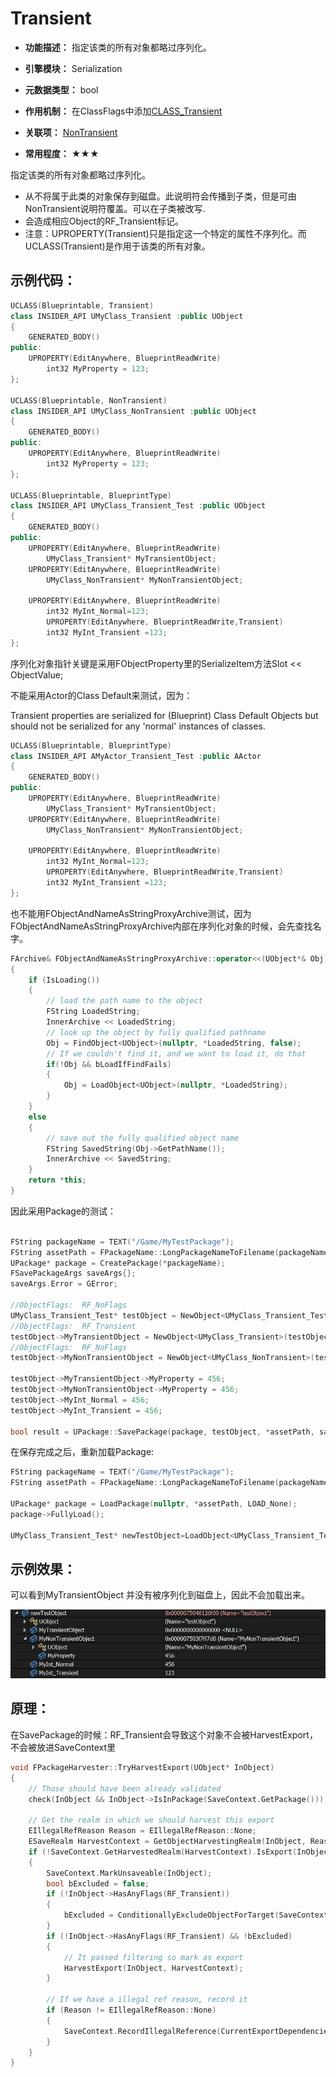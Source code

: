 # Transient

- **功能描述：** 指定该类的所有对象都略过序列化。

- **引擎模块：** Serialization
- **元数据类型：** bool
- **作用机制：** 在ClassFlags中添加[CLASS_Transient](../../../../Flags/EClassFlags/CLASS_Transient.md)
- **关联项：** [NonTransient](../NonTransient.md)
- **常用程度：** ★★★

指定该类的所有对象都略过序列化。

- 从不将属于此类的对象保存到磁盘。此说明符会传播到子类，但是可由NonTransient说明符覆盖。可以在子类被改写.
- 会造成相应Object的RF_Transient标记。
- 注意：UPROPERTY(Transient)只是指定这一个特定的属性不序列化。而UCLASS(Transient)是作用于该类的所有对象。

## 示例代码：

```cpp
UCLASS(Blueprintable, Transient)
class INSIDER_API UMyClass_Transient :public UObject
{
	GENERATED_BODY()
public:
	UPROPERTY(EditAnywhere, BlueprintReadWrite)
		int32 MyProperty = 123;
};

UCLASS(Blueprintable, NonTransient)
class INSIDER_API UMyClass_NonTransient :public UObject
{
	GENERATED_BODY()
public:
	UPROPERTY(EditAnywhere, BlueprintReadWrite)
		int32 MyProperty = 123;
};

UCLASS(Blueprintable, BlueprintType)
class INSIDER_API UMyClass_Transient_Test :public UObject
{
	GENERATED_BODY()
public:
	UPROPERTY(EditAnywhere, BlueprintReadWrite)
		UMyClass_Transient* MyTransientObject;
	UPROPERTY(EditAnywhere, BlueprintReadWrite)
		UMyClass_NonTransient* MyNonTransientObject;

	UPROPERTY(EditAnywhere, BlueprintReadWrite)
		int32 MyInt_Normal=123;
		UPROPERTY(EditAnywhere, BlueprintReadWrite,Transient)
		int32 MyInt_Transient =123;
};
```

序列化对象指针关键是采用FObjectProperty里的SerializeItem方法Slot << ObjectValue;

不能采用Actor的Class Default来测试，因为：

Transient properties are serialized for (Blueprint) Class Default Objects but should not be serialized for any 'normal' instances of classes.

```cpp
UCLASS(Blueprintable, BlueprintType)
class INSIDER_API AMyActor_Transient_Test :public AActor
{
	GENERATED_BODY()
public:
	UPROPERTY(EditAnywhere, BlueprintReadWrite)
		UMyClass_Transient* MyTransientObject;
	UPROPERTY(EditAnywhere, BlueprintReadWrite)
		UMyClass_NonTransient* MyNonTransientObject;

	UPROPERTY(EditAnywhere, BlueprintReadWrite)
		int32 MyInt_Normal=123;
		UPROPERTY(EditAnywhere, BlueprintReadWrite,Transient)
		int32 MyInt_Transient =123;
};
```

也不能用FObjectAndNameAsStringProxyArchive测试，因为FObjectAndNameAsStringProxyArchive内部在序列化对象的时候，会先查找名字。

```cpp
FArchive& FObjectAndNameAsStringProxyArchive::operator<<(UObject*& Obj)
{
	if (IsLoading())
	{
		// load the path name to the object
		FString LoadedString;
		InnerArchive << LoadedString;
		// look up the object by fully qualified pathname
		Obj = FindObject<UObject>(nullptr, *LoadedString, false);
		// If we couldn't find it, and we want to load it, do that
		if(!Obj && bLoadIfFindFails)
		{
			Obj = LoadObject<UObject>(nullptr, *LoadedString);
		}
	}
	else
	{
		// save out the fully qualified object name
		FString SavedString(Obj->GetPathName());
		InnerArchive << SavedString;
	}
	return *this;
}
```

因此采用Package的测试：

```cpp

FString packageName = TEXT("/Game/MyTestPackage");
FString assetPath = FPackageName::LongPackageNameToFilename(packageName, FPackageName::GetAssetPackageExtension());
UPackage* package = CreatePackage(*packageName);
FSavePackageArgs saveArgs{};
saveArgs.Error = GError;

//ObjectFlags:	RF_NoFlags
UMyClass_Transient_Test* testObject = NewObject<UMyClass_Transient_Test>(package, TEXT("testObject"));	
//ObjectFlags:	RF_Transient 
testObject->MyTransientObject = NewObject<UMyClass_Transient>(testObject, TEXT("MyTransientObject"));	
//ObjectFlags:	RF_NoFlags
testObject->MyNonTransientObject = NewObject<UMyClass_NonTransient>(testObject, TEXT("MyNonTransientObject"));	

testObject->MyTransientObject->MyProperty = 456;
testObject->MyNonTransientObject->MyProperty = 456;
testObject->MyInt_Normal = 456;
testObject->MyInt_Transient = 456;

bool result = UPackage::SavePackage(package, testObject, *assetPath, saveArgs);
```

在保存完成之后，重新加载Package:

```cpp
FString packageName = TEXT("/Game/MyTestPackage");
FString assetPath = FPackageName::LongPackageNameToFilename(packageName, FPackageName::GetAssetPackageExtension());

UPackage* package = LoadPackage(nullptr, *assetPath, LOAD_None);
package->FullyLoad();

UMyClass_Transient_Test* newTestObject=LoadObject<UMyClass_Transient_Test>(package, TEXT("testObject"),*assetPath);
```

## 示例效果：

可以看到MyTransientObject 并没有被序列化到磁盘上，因此不会加载出来。

![Untitled](Untitled.png)

## 原理：

在SavePackage的时候：RF_Transient会导致这个对象不会被HarvestExport，不会被放进SaveContext里

```cpp
void FPackageHarvester::TryHarvestExport(UObject* InObject)
{
	// Those should have been already validated
	check(InObject && InObject->IsInPackage(SaveContext.GetPackage()));

	// Get the realm in which we should harvest this export
	EIllegalRefReason Reason = EIllegalRefReason::None;
	ESaveRealm HarvestContext = GetObjectHarvestingRealm(InObject, Reason);
	if (!SaveContext.GetHarvestedRealm(HarvestContext).IsExport(InObject))
	{
		SaveContext.MarkUnsaveable(InObject);
		bool bExcluded = false;
		if (!InObject->HasAnyFlags(RF_Transient))
		{
			bExcluded = ConditionallyExcludeObjectForTarget(SaveContext, InObject, HarvestContext);
		}
		if (!InObject->HasAnyFlags(RF_Transient) && !bExcluded)
		{
			// It passed filtering so mark as export
			HarvestExport(InObject, HarvestContext);
		}

		// If we have a illegal ref reason, record it
		if (Reason != EIllegalRefReason::None)
		{
			SaveContext.RecordIllegalReference(CurrentExportDependencies.CurrentExport, InObject, Reason);
		}
	}
}
```